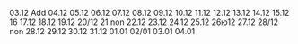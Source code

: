 03.12 Add
04.12
05.12
06.12
07.12
08.12
09.12
10.12
11.12
12.12
13.12
14.12
15.12
16
17.12
18.12
19.12
20/12
21 non
22.12
23.12
24.12
25.12
26ю12
27.12
28/12 non
28.12
29.12
30.12
31.12
01.01
02/01
03.01
04.01
